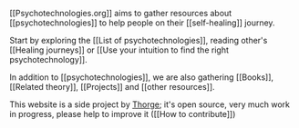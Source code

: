 [[Psychotechnologies.org]] aims to gather resources about [[psychotechnologies]] to help people on their [[self-healing]] journey.

Start by exploring the [[List of psychotechnologies]], reading other's [[Healing journeys]] or [[Use your intuition to find the right psychotechnology]].

In addition to [[psychotechnologies]], we are also gathering [[Books]], [[Related theory]], [[Projects]] and [[other resources]].

This website is a side project by [Thorge](https://twitter.com/thorgexyz); it's open source, very much work in progress, please help to improve it ([[How to contribute]])



